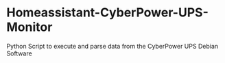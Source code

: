 # Homeassistant-CyberPower-UPS-Monitor
Python Script to execute and parse data from the CyberPower UPS Debian Software 
